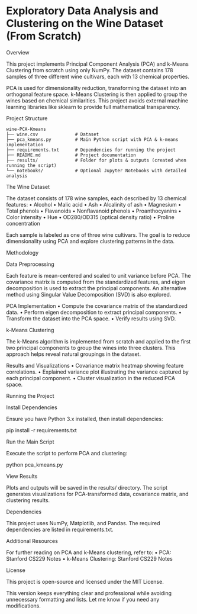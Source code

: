 # Exploratory Data Analysis and Clustering on the Wine Dataset (From Scratch)

Overview

This project implements Principal Component Analysis (PCA) and k-Means Clustering from scratch using only NumPy. The dataset contains 178 samples of three different wine cultivars, each with 13 chemical properties.

PCA is used for dimensionality reduction, transforming the dataset into an orthogonal feature space. k-Means Clustering is then applied to group the wines based on chemical similarities. This project avoids external machine learning libraries like sklearn to provide full mathematical transparency.

Project Structure

```
wine-PCA-Kmeans
├── wine.csv              # Dataset
├── pca_kmeans.py         # Main Python script with PCA & k-means implementation
├── requirements.txt      # Dependencies for running the project
├── README.md             # Project documentation
├── results/              # Folder for plots & outputs (created when running the script)
└── notebooks/            # Optional Jupyter Notebooks with detailed analysis
```

The Wine Dataset

The dataset consists of 178 wine samples, each described by 13 chemical features:
	•	Alcohol
	•	Malic acid
	•	Ash
	•	Alcalinity of ash
	•	Magnesium
	•	Total phenols
	•	Flavanoids
	•	Nonflavanoid phenols
	•	Proanthocyanins
	•	Color intensity
	•	Hue
	•	OD280/OD315 (optical density ratio)
	•	Proline concentration

Each sample is labeled as one of three wine cultivars. The goal is to reduce dimensionality using PCA and explore clustering patterns in the data.

Methodology

Data Preprocessing

Each feature is mean-centered and scaled to unit variance before PCA. The covariance matrix is computed from the standardized features, and eigen decomposition is used to extract the principal components. An alternative method using Singular Value Decomposition (SVD) is also explored.

PCA Implementation
	•	Compute the covariance matrix of the standardized data.
	•	Perform eigen decomposition to extract principal components.
	•	Transform the dataset into the PCA space.
	•	Verify results using SVD.

k-Means Clustering

The k-Means algorithm is implemented from scratch and applied to the first two principal components to group the wines into three clusters. This approach helps reveal natural groupings in the dataset.

Results and Visualizations
	•	Covariance matrix heatmap showing feature correlations.
	•	Explained variance plot illustrating the variance captured by each principal component.
	•	Cluster visualization in the reduced PCA space.

Running the Project

Install Dependencies

Ensure you have Python 3.x installed, then install dependencies:

pip install -r requirements.txt

Run the Main Script

Execute the script to perform PCA and clustering:

python pca_kmeans.py

View Results

Plots and outputs will be saved in the results/ directory. The script generates visualizations for PCA-transformed data, covariance matrix, and clustering results.

Dependencies

This project uses NumPy, Matplotlib, and Pandas. The required dependencies are listed in requirements.txt.

Additional Resources

For further reading on PCA and k-Means clustering, refer to:
	•	PCA: Stanford CS229 Notes
	•	k-Means Clustering: Stanford CS229 Notes

License

This project is open-source and licensed under the MIT License.

This version keeps everything clear and professional while avoiding unnecessary formatting and lists. Let me know if you need any modifications.
